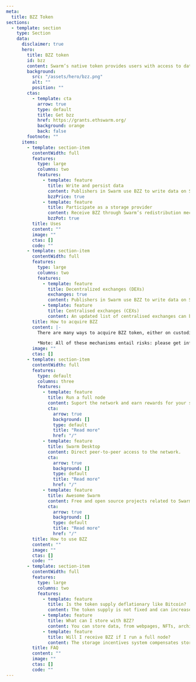 ```yaml
---
meta:
  title: BZZ Token
sections:
  - template: section
    type: Section
    data:
      disclaimer: true
      hero:
        title: BZZ token
        id: bzz
        content: Swarm’s native token provides users with access to data relay and storage services, and compensates node operators for these services.
        background:
          src: "/assets/hero/bzz.png"
          alt: ""
          position: ""
        ctas:
          - template: cta
            arrow: true
            type: default
            title: Get bzz
            href: https://grants.ethswarm.org/
            background: orange
            back: false
        footnote: ""
      items:
        - template: section-item
          contentWidth: full
          features:
            type: large
            columns: two
            features:
              - template: feature
                title: Write and persist data
                content: Publishers in Swarm use BZZ to write data on Swarm and have it stored over time.
                bzzPrice: true
              - template: feature
                title: Participate as a storage provider
                content: Receive BZZ through Swarm’s redistribution mechanism for providing storage services.
                bzzPot: true
          title: Uses
          content: ""
          image: ""
          ctas: []
          code: ""
        - template: section-item
          contentWidth: full
          features:
            type: large
            columns: two
            features:
              - template: feature
                title: Decentralized exchanges (DEXs)
                exchanges: true
                content: Publishers in Swarm use BZZ to write data on Swarm and have it stored over time.
              - template: feature
                title: Centralised exchanges (CEXs)
                content: An updated list of centralised exchanges can be found listed on price-tracking websites such as [Coingecko](https://www.coingecko.com/en/coins/swarm#markets) or [Coinmarketcap](https://coinmarketcap.com/currencies/ethereum-swarm/markets/) under their ‘markets’ tab.
          title: How to acquire BZZ
          content: |-
            There are many ways to acquire BZZ token, either on custodial centralised exchanges where you can trade traditional currencies andcryptocurrency, or through decentralised exchanges and protocols where you can trade between cryptocurrencies.

            *Note: All of these mechanisms entail risks: please get informed on best practices to stay safe and have a good experience with tokens and exchanges prior to using them*.
          image: ""
          ctas: []
        - template: section-item
          contentWidth: full
          features:
            type: default
            columns: three
            features:
              - template: feature
                title: Run a full node
                content: Suport the network and earn rewards for your services.
                cta:
                  arrow: true
                  background: []
                  type: default
                  title: "Read more"
                  href: "/"
              - template: feature
                title: Swarm Desktop
                content: Direct peer-to-peer access to the network.
                cta:
                  arrow: true
                  background: []
                  type: default
                  title: "Read more"
                  href: "/"
              - template: feature
                title: Awesome Swarm
                content: Free and open source projects related to Swarm and its ecosystem.
                cta:
                  arrow: true
                  background: []
                  type: default
                  title: "Read more"
                  href: "/"
          title: How to use BZZ
          content: ""
          image: ""
          ctas: []
          code: ""
        - template: section-item
          contentWidth: full
          features:
            type: large
            columns: two
            features:
              - template: feature
                title: Is the token supply deflationary like Bitcoin?
                content: The token supply is not fixed and can increase or decrease via the bonding curve. Put simply, if the supply goes up by one token, so does its price in the bonding curve contract, and vice versa. This makes BZZ neither inflationary nor deflationary. You can read about Swarm’s supply and bonding curve in detail here.
              - template: feature
                title: What can I store with BZZ?
                content: You can store data, from webpages, NFTs, archives, to data stores, music streaming services and much more.
              - template: feature
                title: Will I receive BZZ if I run a full node?
                content: The storage incentives system compensates storage providers through a redistribution mechanism, depending on the amount of BZZ tokens they stake, and whether or not they are selected for redistribution. Read more here.
          title: FAQ
          content: ""
          image: ""
          ctas: []
          code: ""
---
```

